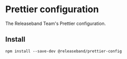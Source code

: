 # Prettier configuration

The Releaseband Team's Prettier configuration.

## Install

`npm install --save-dev @releaseband/prettier-config`
